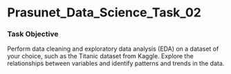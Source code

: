 # Prasunet_Data_Science_Task_02
### Task Objective 

Perform data cleaning and exploratory data analysis (EDA) on a dataset of your choice, such as the Titanic dataset from Kaggle. Explore the relationships between variables and identify patterns and trends in the data.

